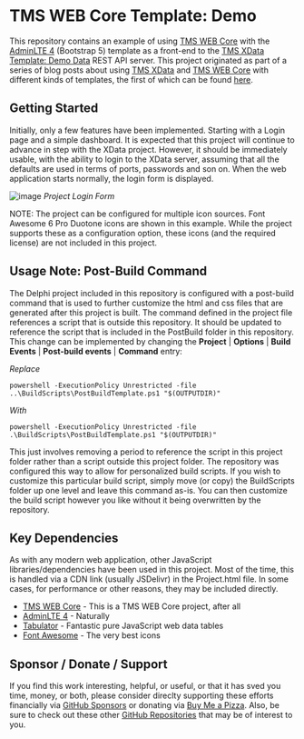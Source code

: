 # TMS WEB Core Template: Demo
This repository contains an example of using [TMS WEB Core](https://www.tmssoftware.com/site/tmswebcore.asp) with the [AdminLTE 4](https://github.com/ColorlibHQ/AdminLTE/tree/v4-dev) (Bootstrap 5) template as a front-end to the [TMS XData Template: Demo Data](https://github.com/500Foods/TMS-XData-TemplateDemoData) REST API server. This project originated as part of a series of blog posts about using [TMS XData](https://www.tmssoftware.com/site/tmswebcore.asp) and [TMS WEB Core](https://www.tmssoftware.com/site/tmswebcore.asp) with different kinds of templates, the first of which can be found [here](https://www.tmssoftware.com/site/blog.asp?post=1068).

## Getting Started

Initially, only a few features have been implemented.  Starting with a Login page and a simple dashboard.  It is expected that this project will continue to advance in step with the XData project. However, it should be immediately usable, with the ability to login to the XData server, assuming that all the defaults are used in terms of ports, passwords and son on.  When the web application starts normally, the login form is displayed.

![image](https://user-images.githubusercontent.com/41052272/222652277-aededb14-0513-4e8c-a7fc-e029a1c72859.png)
*Project Login Form*

NOTE: The project can be configured for multiple icon sources.  Font Awesome 6 Pro Duotone icons are shown in this example. While the project supports these as a configuration option, these icons (and the required license) are not included in this project.

## Usage Note: Post-Build Command

The Delphi project included in this repository is configured with a post-build command that is used to further customize the html and css files that are generated after this project is built.  The command defined in the project file references a script that is outside this repository. It should be updated to reference the script that is included in the PostBuild folder in this repository.  This change can be implemented by changing the  **Project** | **Options** | **Build Events** | **Post-build events** | **Command** entry:

*Replace*

```powershell -ExecutionPolicy Unrestricted -file ..\BuildScripts\PostBuildTemplate.ps1 "$(OUTPUTDIR)"```

*With*

```powershell -ExecutionPolicy Unrestricted -file .\BuildScripts\PostBuildTemplate.ps1 "$(OUTPUTDIR)"```

This just involves removing a period to reference the script in this project folder rather than a script outside this project folder. The repository was configured this way to allow for personalized build scripts.  If you wish to customize this particular build script, simply move (or copy) the BuildScripts folder up one level and leave this command as-is.  You can then customize the build script however you like without it being overwritten by the repository.

## Key Dependencies
As with any modern web application, other JavaScript libraries/dependencies have been used in this project. Most of the time, this is handled via a CDN link (usually JSDelivr) in the Project.html file. In some cases, for performance or other reasons, they may be included directly.
- [TMS WEB Core](https://www.tmssoftware.com/site/tmswebcore.asp) - This is a TMS WEB Core project, after all
- [AdminLTE 4](https://github.com/ColorlibHQ/AdminLTE/tree/v4-dev) - Naturally
- [Tabulator](https://www.tabulator.info) - Fantastic pure JavaScript web data tables
- [Font Awesome](https://www.fontawesome.com) - The very best icons

## Sponsor / Donate / Support
If you find this work interesting, helpful, or useful, or that it has sved you time, money, or both, please consider direclty supporting these efforts financially via [GitHub Sponsors](https://github.com/sponsors/500Foods) or donating via [Buy Me a Pizza](https://www.buymeacoffee.com/andrewsimard500). Also, be sure to check out these other [GitHub Repositories](https://github.com/500Foods?tab=repositories&q=&sort=stargazers) that may be of interest to you.
